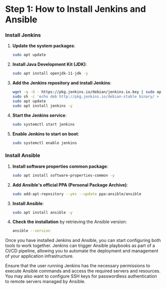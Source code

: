 # Step 1: How to Install Jenkins and Ansible

### Install Jenkins

1. **Update the system packages**:
    ```bash
    sudo apt update
    ```

2. **Install Java Development Kit (JDK)**:
    ```bash
    sudo apt install openjdk-11-jdk -y
    ```

3. **Add the Jenkins repository and install Jenkins**:
    ```bash
    wget -q -O - https://pkg.jenkins.io/debian/jenkins.io.key | sudo apt-key add -
    sudo sh -c 'echo deb http://pkg.jenkins.io/debian-stable binary/ > /etc/apt/sources.list.d/jenkins.list'
    sudo apt update
    sudo apt install jenkins -y
    ```

4. **Start the Jenkins service**:
    ```bash
    sudo systemctl start jenkins
    ```

5. **Enable Jenkins to start on boot**:
    ```bash
    sudo systemctl enable jenkins
    ```

### Install Ansible

1. **Install software properties common package**:
    ```bash
    sudo apt install software-properties-common -y
    ```

2. **Add Ansible's official PPA (Personal Package Archive)**:
    ```bash
    sudo add-apt-repository --yes --update ppa:ansible/ansible
    ```

3. **Install Ansible**:
    ```bash
    sudo apt install ansible -y
    ```

4. **Check the installation** by retrieving the Ansible version:
    ```bash
    ansible --version
    ```

Once you have installed Jenkins and Ansible, you can start configuring both tools to work together. Jenkins can trigger Ansible playbooks as part of a CI/CD pipeline, allowing you to automate the deployment and management of your application infrastructure.

Ensure that the user running Jenkins has the necessary permissions to execute Ansible commands and access the required servers and resources. You may also want to configure SSH keys for passwordless authentication to remote servers managed by Ansible.